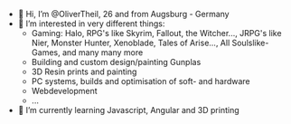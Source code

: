- 👋 Hi, I’m @OliverTheil, 26 and from Augsburg - Germany
- 👀 I’m interested in very different things:
    - Gaming: Halo, RPG's like Skyrim, Fallout, the Witcher..., JRPG's like Nier, Monster Hunter, Xenoblade, Tales of Arise..., 
      All Soulslike-Games, and many many more
    - Building and custom design/painting Gunplas
    - 3D Resin prints and painting
    - PC systems, builds and optimisation of soft- and hardware
    - Webdevelopment 
    - ...
- 🌱 I’m currently learning Javascript, Angular and 3D printing

<!---
OliverTheil/OliverTheil is a ✨ special ✨ repository because its `README.md` (this file) appears on your GitHub profile.
You can click the Preview link to take a look at your changes.
--->

